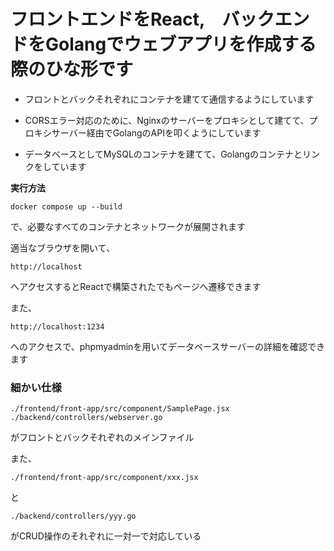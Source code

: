 # フロントエンドをReact,　バックエンドをGolangでウェブアプリを作成する際のひな形です  
  
* フロントとバックそれぞれにコンテナを建てて通信するようにしています
  
* CORSエラー対応のために、Nginxのサーバーをプロキシとして建てて、プロキシサーバー経由でGolangのAPIを叩くようにしています

* データベースとしてMySQLのコンテナを建てて、Golangのコンテナとリンクをしています  
    
**実行方法**
```
docker compose up --build
```
で、必要なすべてのコンテナとネットワークが展開されます

適当なブラウザを開いて、
```
http://localhost
```
へアクセスするとReactで構築されたでもページへ遷移できます  

  
また、
```
http://localhost:1234
```
へのアクセスで、phpmyadminを用いてデータベースサーバーの詳細を確認できます

### 細かい仕様
```
./frontend/front-app/src/component/SamplePage.jsx
./backend/controllers/webserver.go
```
がフロントとバックそれぞれのメインファイル  

また、
```
./frontend/front-app/src/component/xxx.jsx
```
と
```
./backend/controllers/yyy.go
```
がCRUD操作のそれぞれに一対一で対応している